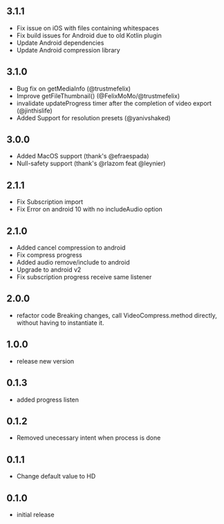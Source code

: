 ## 3.1.1
- Fix issue on iOS with files containing whitespaces
- Fix build issues for Android due to old Kotlin plugin
- Update Android dependencies
- Update Android compression library

## 3.1.0
- Bug fix on getMediaInfo (@trustmefelix)
- Improve getFileThumbnail() (@FelixMoMo/@trustmefelix)
- invalidate updateProgress timer after the completion of video export (@jinthislife)
- Added Support for resolution presets (@yanivshaked)

## 3.0.0
- Added MacOS support (thank's @efraespada)
- Null-safety support (thank's @rlazom feat @leynier)

## 2.1.1
- Fix Subscription import 
- Fix Error on android 10 with no includeAudio option

## 2.1.0
- Added cancel compression to android 
- Fix compress progress
- Added audio remove/include to android
- Upgrade to android v2
- Fix subscription progress receive same listener
  
## 2.0.0
- refactor code
Breaking changes, call VideoCompress.method directly, without having to instantiate it.

## 1.0.0
- release new version

## 0.1.3
- added progress listen

## 0.1.2
- Removed unecessary intent when process is done

## 0.1.1
- Change default value to HD

## 0.1.0
- initial release
